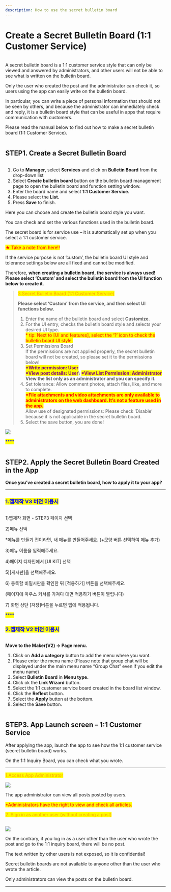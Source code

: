 ```yaml
---
description: How to use the secret bulletin board
---
```


# Create a Secret Bulletin Board (1:1 Customer Service)

<figure><img src="../../../.gitbook/assets/구분선.PNG" alt=""><figcaption></figcaption></figure>

A secret bulletin board is a 1:1 customer service style that can only be viewed and answered by administrators, and other users will not be able to see what is written on the bulletin board.

Only the user who created the post and the administrator can check it, so users using the app can easily write on the bulletin board.

In particular, you can write a piece of personal information that should not be seen by others, and because the administrator can immediately check and reply, it is a bulletin board style that can be useful in apps that require communication with customers.

Please read the manual below to find out how to make a secret bulletin board (1:1 Customer Service).

<figure><img src="../../../.gitbook/assets/구분선.PNG" alt=""><figcaption></figcaption></figure>

## STEP1.  Create a Secret Bulletin Board

<figure><img src="../../../.gitbook/assets/image (4).png" alt=""><figcaption></figcaption></figure>

1. Go to **Manager,** select **Services** and click on **Bulletin Board** from the drop-down list
2. Select **Create bulletin board** button on the bulletin board management page to open the bulletin board and function setting window.
3. Enter the board name and select **1:1 Customer Service.**
4. Please select the **List.**
5. Press **Save** to finish.



Here you can choose and create the bulletin board style you want.

You can check and set the various functions used in the bulletin board.

The secret board is for service use – it is automatically set up when you select a 1:1 customer service.

<mark style="color:red;">★ Take a note from here!!</mark>

If the service purpose is not ‘custom’, the bulletin board UI style and tolerance settings below are all fixed and cannot be modified.

Therefore, **when creating a bulletin board, the service is always used! Please select ‘Custom’ and select the bulletin board from the UI function below to create it**.

> <mark style="color:orange;">3.Secret Bulletin Board (1:1 Customer Service)</mark>
>
> **Please select ‘Custom’ from the service, and then select UI functions below.**
>
> 1. Enter the name of the bulletin board and select **Customize**.
> 2. For the UI entry, checks the bulletin board style and selects your desired UI type.\
>    <mark style="color:red;">\* tip: Next to \[UI and features], select the ‘?’ icon to check the bulletin board UI style.</mark>
> 3. Set Permissions Board\
>    If the permissions are not applied properly, the secret bulletin board will not be created, so please set it to the permissions below!\
>    <mark style="color:purple;">**\*Write permission: User**</mark>\
>    <mark style="color:purple;">**\*View post details: User**</mark>\ <mark style="color:purple;"></mark><mark style="color:purple;">**\*View List Permission: Administrator**</mark>\
>    **View the list only as an administrator and you can specify it.**
> 4. Set tolerance: Allow comment photos, attach files, like, and more to complete.\
>    <mark style="color:red;">**\*File attachments and video attachments are only available to administrators on the web dashboard. It’s not a feature used in the app.**</mark>\
>    Allow use of designated permissions: Please check ‘Disable’ because it is not applicable in the secret bulletin board.
> 5. Select the save button, you are done!

![](https://support.swing2app.com/wp-content/uploads/2018/09/b96.png)

<mark style="color:blue;">****</mark>

<figure><img src="../../../.gitbook/assets/구분선.PNG" alt=""><figcaption></figcaption></figure>

## STEP2. Apply the Secret Bulletin Board Created in the App

**Once you’ve created a secret bulletin board, how to apply it to your app?**

****

### <mark style="color:blue;">**1.앱제작 V3 버전 이용시**</mark>

<figure><img src="../../../.gitbook/assets/image (14).png" alt=""><figcaption></figcaption></figure>

1\)앱제작 화면 - STEP3 페이지 선택

2\)메뉴 선택

\*메뉴를 만들기 전이라면, 새 메뉴를 만들어주세요. (+모양 버튼 선택하여 메뉴 추가)

3\)메뉴 이름을 입력해주세요.

4\)페이지 디자인에서 \[UI KIT] 선택

5\)\[게시판]을 선택해주세요.&#x20;

6\) 등록할 비밀시판을 확인한 뒤 \[적용하기] 버튼을 선택해주세요.&#x20;

(페이지에 마우스 커서를 가져다 대면 적용하기 버튼이 열립니다)

7\) 화면 상단 \[저장]버튼을 누르면 앱에 적용됩니다.

<mark style="color:blue;">****</mark>

### <mark style="color:blue;">**2.앱제작 V2 버전 이용시**</mark>

<figure><img src="../../../.gitbook/assets/image (5).png" alt=""><figcaption></figcaption></figure>

**Move to the Maker(V2) → Page menu.**

1. Click on **Add a category** button to add the menu where you want.
2. Please enter the menu name (Please note that group chat will be displayed under the main menu name “Group Chat” even if you edit the menu name)
3. Select **Bulletin Board** in **Menu type.**
4. Click ok the **Link Wizard** button.
5. Select the 1:1 customer service board created in the board list window.
6. Click the **Reflect** button.
7. Select the **Apply** button at the bottom.
8. Select the **Save** button.

<figure><img src="../../../.gitbook/assets/구분선.PNG" alt=""><figcaption></figcaption></figure>

## STEP3. App Launch screen – 1:1 Customer Service

After applying the app, launch the app to see how the 1:1 customer service (secret bulletin board) works.

On the 1:1 Inquiry Board, you can check what you wrote.

****

<mark style="color:orange;">1.Access App Administrator</mark>

![](https://support.swing2app.com/wp-content/uploads/2018/09/sc3-1.png)

The app administrator can view all posts posted by users.

<mark style="color:red;">\*Administrators have the right to view and check all articles.</mark>

<mark style="color:red;"></mark>

<mark style="color:orange;">2. Sign in as another user (without creating a post)</mark>

<figure><img src="../../../.gitbook/assets/sc1-1 (1).png" alt=""><figcaption></figcaption></figure>

![](https://support.swing2app.com/wp-content/uploads/2018/09/sc2-1.png)

On the contrary, if you log in as a user other than the user who wrote the post and go to the 1:1 inquiry board, there will be no post.

The text written by other users is not exposed, so it is confidential!

Secret bulletin boards are not available to anyone other than the user who wrote the article.

Only administrators can view the posts on the bulletin board.

***

